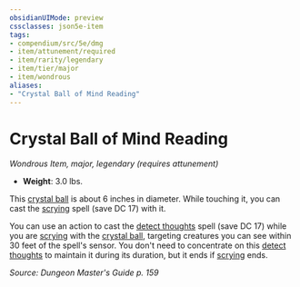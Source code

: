```yaml
---
obsidianUIMode: preview
cssclasses: json5e-item
tags:
- compendium/src/5e/dmg
- item/attunement/required
- item/rarity/legendary
- item/tier/major
- item/wondrous
aliases: 
- "Crystal Ball of Mind Reading"
---
```

# Crystal Ball of Mind Reading
*Wondrous Item, major, legendary (requires attunement)*  

- **Weight**: 3.0 lbs.

This [crystal ball](/compendium/items/crystal-ball.md) is about 6 inches in diameter. While touching it, you can cast the [scrying](/compendium/spells/scrying.md) spell (save DC 17) with it.

You can use an action to cast the [detect thoughts](/compendium/spells/detect-thoughts.md) spell (save DC 17) while you are [scrying](/compendium/spells/scrying.md) with the [crystal ball](/compendium/items/crystal-ball.md), targeting creatures you can see within 30 feet of the spell's sensor. You don't need to concentrate on this [detect thoughts](/compendium/spells/detect-thoughts.md) to maintain it during its duration, but it ends if [scrying](/compendium/spells/scrying.md) ends.

*Source: Dungeon Master's Guide p. 159*